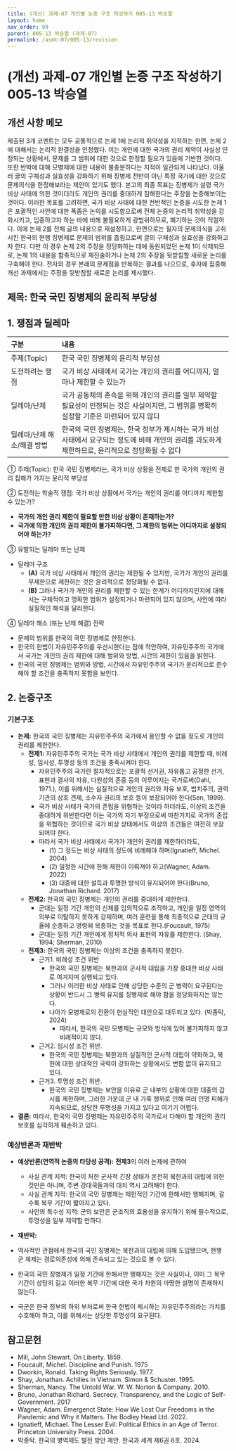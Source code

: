 ```yaml
---
title: (개선) 과제-07 개인별 논증 구조 작성하기 005-13 박승열
layout: home
nav_order: 99
parent: 005-13 박승열 (과제-07)
permalink: /asmt-07/005-13/revision
---
```


# (개선) 과제-07 개인별 논증 구조 작성하기 005-13 박승열

## 개선 사항 메모

제출된 3개 코멘트는 모두 공통적으로 논제 1에 논리적 취약성을 지적하는 한편, 논제 2에 대해서는 논리적 완결성을 인정했다. 이는 개인에 대한 국가의 권리 제약이 사실상 인정되는 상황에서, 문제를 그 범위에 대한 것으로 한정할 필요가 있음에 기반한 것이다. 또한 반박에 대해 모병제에 대한 내용이 불충분하다는 지적이 일관되게 나타났다. 아울러 글의 구체성과 실효성을 강화하기 위해 징병제 전반이 아닌 특정 국가에 대한 것으로 문제의식을 한정해보라는 제안이 있기도 했다.
본고의 최종 목표는 징병제가 설령 국가 비상 사태에 의한 것이더라도 개인의 권리를 중대하게 침해한다는 주장을 논증해보이는 것이다. 이러한 목표를 고려하면, 국가 비상 사태에 대한 전반적인 논증을 시도한 논제 1은 포괄적인 사안에 대한 폭좁은 논의를 시도함으로써 전체 논증의 논리적 취약성을 강화시키고, 입증하고자 하는 바에 비해 불필요하게 광범위하므로, 폐기하는 것이 적절하다. 이에 논제 2를 전체 글의 내용으로 재설정하고, 한편으로는 필자의 문제의식을 고취시킨 한국의 현행 징병제로 문제의 범위를 좁힘으로써 글의 구체성과 실효성을 강화하고자 한다. 다만 이 경우 논제 2의 주장을 정당화하는 데에 동원되었던 논제 1이 삭제되므로, 논제 1의 내용을 함축적으로 재진술하거나 논제 2의 주장을 뒷받침할 새로운 논리를 구축해야 한다. 전자의 경우 본래의 문제점을 반복하는 결과를 나으므로, 후자에 집중해 개선 과제에서는 주장을 뒷받침할 새로운 논리를 제시했다. 

## 제목: 한국 국민 징병제의 윤리적 부당성

## 1. 쟁점과 딜레마

| 구분 | 내용 |
|:---|:---|
| 주제(Topic) | 한국 국민 징병제의 윤리적 부당성 |
| 도전하려는 쟁점 | 국가 비상 사태에서 국가는 개인의 권리를 어디까지, 얼마나 제한할 수 있는가 |
| 딜레마/난제 | 국가 공동체의 존속을 위해 개인의 권리를 일부 제약할 필요성이 인정되는 것은 사실이지만, 그 범위를 명확히 설정할 기준은 마련되어 있지 않다 |
| 딜레마/난제 해소/해결 방법 | 한국의 국민 징병제는, 한국 정부가 제시하는 국가 비상 사태에서 요구되는 정도에 비해 개인의 권리를 과도하게 제한하므로, 윤리적으로 정당화될 수 없다  |

① 주제(Topic): 한국 국민 징병제라는, 국가 비상 상황을 전제로 한 국가의 개인의 권리 침해가 가지는 윤리적 부당성 

② 도전하는 학술적 쟁점: 국가 비상 상황에서 국가는 개인의 권리를 어디까지 제한할 수 있는가? 

- **국가의 개인 권리 제한이 필요할 만한 비상 상황이 존재하는가?**  
- **국가에 의한 개인의 권리 제한이 불가피하다면, 그 제한의 범위는 어디까지로 설정되어야 하는가?**  

③ 유발되는 딜레마 또는 난제

- 딜레마 구조
  - **(A)** 국가 비상 사태에서 개인의 권리는 제한될 수 있지만, 국가가 개인의 권리를 무제한으로 제한하는 것은 윤리적으로 정당화될 수 없다.
  - **(B)** 그러나 국가가 개인의 권리를 제한할 수 있는 한계가 어디까지인지에 대해서는 구체적이고 명확한 범위가 설정되거나 마련되어 있지 않으며, 사안에 따라 실질적인 해석을 달리한다.

④ 딜레마 해소 (또는 난제 해결) 전략

- 문제의 범위를 한국의 국민 징병제로 한정한다.
- 한국의 헌법이 자유민주주의를 우선시한다는 점에 착안하여, 자유민주주의 국가에서 국가는 개인의 권리 제한에 대해 범위와 방법, 시간의 제한이 있음을 밝힌다. 
- 한국의 국민 징병제는 범위와 방법, 시간에서 자유민주주의 국가가 윤리적으로 준수해야 할 조건을 충족하지 못함을 보인다. 

## 2. 논증구조

### 기본구조

- **논제:** 한국의 국민 징병제는 자유민주주의 국가에서 용인할 수 없을 정도로 개인의 권리를 제한한다. 
  - **전제1:** 자유민주주의 국가는 국가 비상 사태에서 개인의 권리를 제한할 때, 비례성, 임시성, 투명성 등의 조건을 충족시켜야 한다.
    - 자유민주주의 국가란 절차적으로는 포괄적 선거권, 자유롭고 공정한 선거, 표현과 결사의 자유, 다원성의 존중 등의 이루어지는 국가로써(Dahl, 1971.), 이를 위해서는 실질적으로 개인의 권리와 자유 보호, 법치주의, 권력기관의 상호 견제, 소수자 권리의 보호 등이 보장되어야 한다(Sen, 1999). 
    -  국가 비상 사태가 국가의 존립을 위협하는 것이라 하더라도, 이상의 조건을 중대하게 위반한다면 이는 국가의 자기 부정으로써 마찬가지로 국가의 존립을 위협하는 것이므로 국가 비상 상태에서도 이상의 조건들은 여전히 보장되어야 한다.
    - 따라서 국가 비상 사태에서 국가가 개인의 권리를 제한하더라도, 
       - (1) 그 정도는 비상 사태의 정도에 비례해야 하며(Ignatieff, Michel. 2004)
       - (2) 일정한 시간에 한해 제한이 이뤄져야 하고(Wagner, Adam. 2022)
       - (3) 대중에 대한 설득과 투명한 방식이 유지되어야 한다(Bruno, Jonathan Richard. 2017)
  - **전제2:** 한국의 국민 징병제는 개인의 권리를 중대하게 제한한다.
    - 군대는 일정 기간 개인의 신체를 임의적으로 조작하고, 개인을 일정 영역의 외부로 이탈하지 못하게 강제하며, 여러 훈련을 통해 최종적으로 군대의 규율에 순종하고 명령에 복종하는 것을 목표로 한다.(Foucault, 1975)
    - 군대는 일정 기간 개인에게 정치적 의사 표현의 자유를 제한한다. (Shay, 1994; Sherman, 2010)
  - **전제3:** 한국의 국민 징병제는 이상의 조건을 충족하지 못한다.
      - 근거1. 비례성 조건 위반
        - 한국의 국민 징병제는 북한과의 군사적 대립을 가장 중대한 비상 사태로 여겨지며 실행되고 있다.
        - 그러나 이러한 비상 사태로 인해 상당한 수준의 군 병력이 요구된다는 상황이 반드시 그 병력 유지를 징병제로 해야 함을 정당화하지는 않는다.
        - 나아가 모병제로의 전환이 현실적인 대안으로 대두되고 있다. (박종탁, 2024)
          - 따라서, 한국의 국민 모병제는 규모와 방식에 있어 불가피하지 않고 비례적이지 않다. 
      - 근거2. 임시성 조건 위반.
          - 한국의 국민 징병제는 북한과의 실질적인 군사적 대립이 약화하고, 북한에 대한 상대적인 국력이 강화하는 상황에서도 변함 없이 유지되고 있다.
      - 근거3. 투명성 조건 위반.
          - 한국의 국민 징병제는 보안을 이유로 군 내부의 상황에 대한 대중의 감시를 제한하며, 그러한 가운데 군 내 가혹 행위로 인해 여러 인명 피해가 지속되므로, 상당한 투명성을 가지고 있다고 여기기 어렵다. 
- **결론:** 따라서, 한국의 국민 징병제는 자유민주주의 국가로서 다해야 할 개인의 권리 보호를 심각하게 훼손하고 있다.  

### 예상반론과 재반박

- **예상반론(연역적 논증의 타당성 공격):** **전제3**의 여러 논제에 관하여
  - 사실 관계 지적: 한국이 처한 군사적 긴장 상태가 온전히 북한과의 대립에 의한 것만은 아니며, 주변 강대국들과의 대치 역시 고려해야 한다.
  - 사실 관계 지적: 한국의 국민 징병제는 제한적인 기간에 한해서만 행해지며, 갈수록 복무 기간이 짧아지고 있다.
  - 사안의 특수성 지적: 군의 보안은 군조직의 효용성을 유지하기 위해 필수적으로, 투명성을 일부 제약할 만하다.

- **재반박:**
 - 역사적인 관점에서 한국의 국민 징병제는 북한과의 대립에 의해 도입됐으며, 현행 군 체제는 경로의존성에 의해 존속되고 있는 것으로 볼 수 있다.
 - 한국의 국민 징병제가 일정 기간에 한해서만 행해지는 것은 사실이나, 이미 그 복무 기간이 상당히 길고 이러한 복무 기간에 대한 국가 차원의 마땅한 설명이 존재하지 않는다.
 - 국군은 한국 정부의 하위 부처로써 한국 헌법이 제시하는 자유민주주의라는 가치를 수호해야 하고, 이를 위해서는 상당한 투명성이 요구된다. 

## 참고문헌

- Mill, John Stewart. On Liberty. 1859.
- Foucault, Michel. Discipline and Punish. 1975
- Dworkin, Ronald. Taking Rights Seriously. 1977.
- Shay, Jonathan. Achilles in Vietnam. Simon & Schuster. 1995.
- Sherman, Nancy. The Untold War. W. W. Norton & Company. 2010.
- Bruno, Jonathan Richard. Secrecy, Transparency, and the Logic of Self-Government. 2017
- Wagner, Adam. Emergenct State: How We Lost Our Freedoms in the Pandemic and Why it Matters. The Bodley Head Ltd. 2022.
- Ignatieff, Michael. The Lesser Evil: Political Ethics in an Age of Terror. Princeton University Press. 2004.
- 박종탁. 한국의 병역제도 발전 방안 제안. 한국과 세계 제6권 6호. 2024.